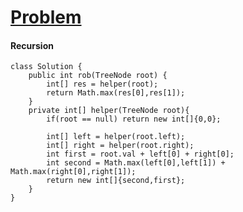 # [Problem](https://leetcode.com/problems/house-robber-iii/)

#### Recursion
````
class Solution {
    public int rob(TreeNode root) {
        int[] res = helper(root);
        return Math.max(res[0],res[1]);
    }
    private int[] helper(TreeNode root){
        if(root == null) return new int[]{0,0};
        
        int[] left = helper(root.left);
        int[] right = helper(root.right);
        int first = root.val + left[0] + right[0];
        int second = Math.max(left[0],left[1]) + Math.max(right[0],right[1]);
        return new int[]{second,first};
    }
}
````

